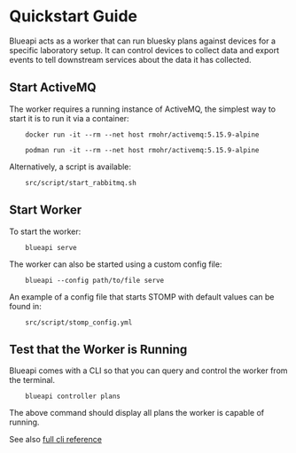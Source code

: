 # Quickstart Guide

Blueapi acts as a worker that can run bluesky plans against devices for a specific
laboratory setup. It can control devices to collect data and export events to tell
downstream services about the data it has collected.

## Start ActiveMQ

The worker requires a running instance of ActiveMQ, the simplest
way to start it is to run it via a container:

```
    docker run -it --rm --net host rmohr/activemq:5.15.9-alpine
```

```
    podman run -it --rm --net host rmohr/activemq:5.15.9-alpine
```

Alternatively, a script is available:

```
    src/script/start_rabbitmq.sh
```

## Start Worker

To start the worker:

```
    blueapi serve
```

The worker can also be started using a custom config file:

```
    blueapi --config path/to/file serve
```

An example of a config file that starts STOMP with default values can be found in:

```
    src/script/stomp_config.yml
```

## Test that the Worker is Running

Blueapi comes with a CLI so that you can query and control the worker from the terminal.

```
    blueapi controller plans
```

The above command should display all plans the worker is capable of running.



See also [full cli reference](../reference/cli.md)
